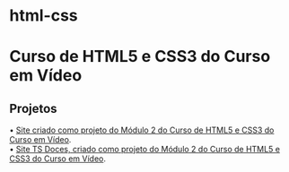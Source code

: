 # html-css
 <h1>Curso de HTML5 e CSS3 do Curso em Vídeo</h1>

<h2>Projetos</h2>
<p>
• <a href="https://eduardocasati.github.io/projeto-android/" target="_blank">Site criado como projeto do Módulo 2 do Curso de HTML5 e CSS3 do Curso em Vídeo</a>.
</br>
• <a href="https://eduardocasati.github.io/projeto-tsdoces/" target="_blank">Site TS Doces, criado como projeto do Módulo 2 do Curso de HTML5 e CSS3 do Curso em Vídeo</a>.
</p>